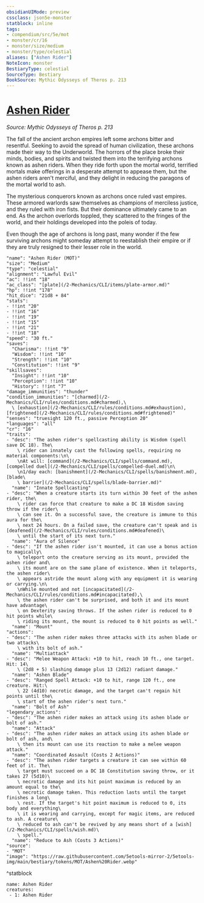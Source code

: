 ```yaml
---
obsidianUIMode: preview
cssclass: json5e-monster
statblock: inline
tags:
- compendium/src/5e/mot
- monster/cr/16
- monster/size/medium
- monster/type/celestial
aliases: ["Ashen Rider"]
NoteIcon: monster
BestiaryType: celestial
SourceType: Bestiary
BookSource: Mythic Odysseys of Theros p. 213
---
```

# [Ashen Rider](2-Mechanics/CLI/bestiary/celestial/ashen-rider-mot.md)
*Source: Mythic Odysseys of Theros p. 213*  

The fall of the ancient archon empires left some archons bitter and resentful. Seeking to avoid the spread of human civilization, these archons made their way to the Underworld. The horrors of the place broke their minds, bodies, and spirits and twisted them into the terrifying archons known as ashen riders. When they ride forth upon the mortal world, terrified mortals make offerings in a desperate attempt to appease them, but the ashen riders aren't merciful, and they delight in reducing the paragons of the mortal world to ash.

The mysterious conquerors known as archons once ruled vast empires. These armored warlords saw themselves as champions of merciless justice, and they ruled with iron fists. But their dominance ultimately came to an end. As the archon overlords toppled, they scattered to the fringes of the world, and their holdings developed into the poleis of today.

Even though the age of archons is long past, many wonder if the few surviving archons might someday attempt to reestablish their empire or if they are truly resigned to their lesser role in the world.

```statblock
"name": "Ashen Rider (MOT)"
"size": "Medium"
"type": "celestial"
"alignment": "Lawful Evil"
"ac": !!int "18"
"ac_class": "[plate](/2-Mechanics/CLI/items/plate-armor.md)"
"hp": !!int "178"
"hit_dice": "21d8 + 84"
"stats":
- !!int "20"
- !!int "16"
- !!int "19"
- !!int "15"
- !!int "21"
- !!int "18"
"speed": "30 ft."
"saves":
  "Charisma": !!int "9"
  "Wisdom": !!int "10"
  "Strength": !!int "10"
  "Constitution": !!int "9"
"skillsaves":
  "Insight": !!int "10"
  "Perception": !!int "10"
  "History": !!int "7"
"damage_immunities": "thunder"
"condition_immunities": "[charmed](/2-Mechanics/CLI/rules/conditions.md#charmed),\
  \ [exhaustion](/2-Mechanics/CLI/rules/conditions.md#exhaustion), [frightened](/2-Mechanics/CLI/rules/conditions.md#frightened)"
"senses": "truesight 120 ft., passive Perception 20"
"languages": "all"
"cr": "16"
"traits":
- "desc": "The ashen rider's spellcasting ability is Wisdom (spell save DC 18). The\
    \ rider can innately cast the following spells, requiring no material components:\n\
    \nAt will: [command](/2-Mechanics/CLI/spells/command.md), [compelled duel](/2-Mechanics/CLI/spells/compelled-duel.md)\n\
    \n1/day each: [banishment](/2-Mechanics/CLI/spells/banishment.md), [blade\
    \ barrier](/2-Mechanics/CLI/spells/blade-barrier.md)"
  "name": "Innate Spellcasting"
- "desc": "When a creature starts its turn within 30 feet of the ashen rider, the\
    \ rider can force that creature to make a DC 18 Wisdom saving throw if the rider\
    \ can see it. On a successful save, the creature is immune to this aura for the\
    \ next 24 hours. On a failed save, the creature can't speak and is [deafened](/2-Mechanics/CLI/rules/conditions.md#deafened)\
    \ until the start of its next turn."
  "name": "Aura of Silence"
- "desc": "If the ashen rider isn't mounted, it can use a bonus action to magically\
    \ teleport onto the creature serving as its mount, provided the ashen rider and\
    \ its mount are on the same plane of existence. When it teleports, the ashen rider\
    \ appears astride the mount along with any equipment it is wearing or carrying.\n\
    \nWhile mounted and not [incapacitated](/2-Mechanics/CLI/rules/conditions.md#incapacitated),\
    \ the ashen rider can't be surprised, and both it and its mount have advantage\
    \ on Dexterity saving throws. If the ashen rider is reduced to 0 hit points while\
    \ riding its mount, the mount is reduced to 0 hit points as well."
  "name": "Mount"
"actions":
- "desc": "The ashen rider makes three attacks with its ashen blade or two attacks\
    \ with its bolt of ash."
  "name": "Multiattack"
- "desc": "Melee Weapon Attack: +10 to hit, reach 10 ft., one target. Hit: 14\
    \ (2d8 + 5) slashing damage plus 13 (2d12) radiant damage."
  "name": "Ashen Blade"
- "desc": "Ranged Spell Attack: +10 to hit, range 120 ft., one creature. Hit:\
    \ 22 (4d10) necrotic damage, and the target can't regain hit points until the\
    \ start of the ashen rider's next turn."
  "name": "Bolt of Ash"
"legendary_actions":
- "desc": "The ashen rider makes an attack using its ashen blade or bolt of ash."
  "name": "Attack"
- "desc": "The ashen rider makes an attack using its ashen blade or bolt of ash, and\
    \ then its mount can use its reaction to make a melee weapon attack."
  "name": "Coordinated Assault (Costs 2 Actions)"
- "desc": "The ashen rider targets a creature it can see within 60 feet of it. The\
    \ target must succeed on a DC 18 Constitution saving throw, or it takes 27 (5d10)\
    \ necrotic damage and its hit point maximum is reduced by an amount equal to the\
    \ necrotic damage taken. This reduction lasts until the target finishes a long\
    \ rest. If the target's hit point maximum is reduced to 0, its body and everything\
    \ it is wearing and carrying, except for magic items, are reduced to ash. A creature\
    \ reduced to ash can't be revived by any means short of a [wish](/2-Mechanics/CLI/spells/wish.md)\
    \ spell."
  "name": "Reduce to Ash (Costs 3 Actions)"
"source":
- "MOT"
"image": "https://raw.githubusercontent.com/5etools-mirror-2/5etools-img/main/bestiary/tokens/MOT/Ashen%20Rider.webp"
```
^statblock

```encounter-table
name: Ashen Rider
creatures:
 - 1: Ashen Rider
```